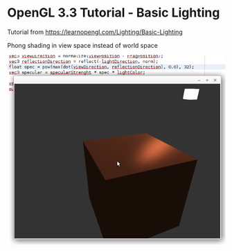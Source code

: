 # OpenGL 3.3 Tutorial - Basic Lighting

Tutorial from https://learnopengl.com/Lighting/Basic-Lighting

Phong shading in view space instead of world space

![alt text](https://github.com/tapin13/openGL-3-3-examples/blob/master/tutorial85_phong_view_space/Screenshot.png)


